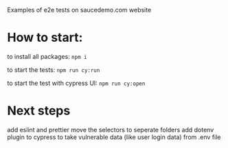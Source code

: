 Examples of e2e tests on saucedemo.com website

# How to start:
to install all packages:
`npm i`

to start the tests:
`npm run cy:run`

to start the test with cypress UI:
`npm run cy:open`

# Next steps

add eslint and prettier
move the selectors to seperate folders
add dotenv plugin to cypress to take vulnerable data (like user login data) from .env file
